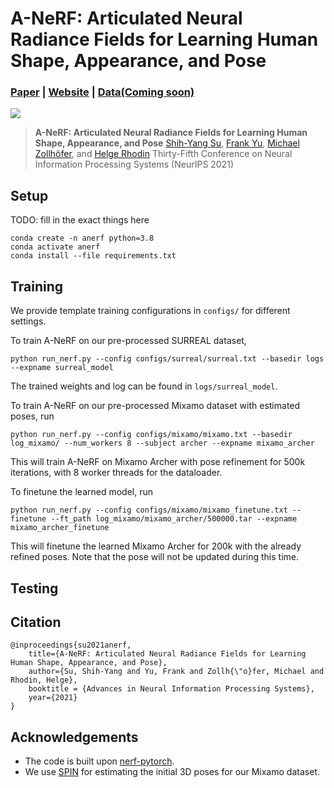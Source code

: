 # A-NeRF: Articulated Neural Radiance Fields for Learning Human Shape, Appearance, and Pose
### [Paper](https://arxiv.org/abs/2102.06199) | [Website](https://lemonatsu.github.io/anerf/) | [Data(Coming soon)]()
![](imgs/teaser.gif)
>**A-NeRF: Articulated Neural Radiance Fields for Learning Human Shape, Appearance, and Pose**
>[Shih-Yang Su](https://lemonatsu.github.io/), [Frank Yu](https://yu-frank.github.io/), [Michael Zollhöfer](https://zollhoefer.com/), and [Helge Rhodin](http://helge.rhodin.de/)
>Thirty-Fifth Conference on Neural Information Processing Systems (NeurIPS 2021)


## Setup
TODO: fill in the exact things here
```
conda create -n anerf python=3.8
conda activate anerf
conda install --file requirements.txt
```
## Training
We provide template training configurations in `configs/` for different settings. 

To train A-NeRF on our pre-processed SURREAL dataset,
```
python run_nerf.py --config configs/surreal/surreal.txt --basedir logs  --expname surreal_model
```
The trained weights and log can be found in ```logs/surreal_model```.

To train A-NeRF on our pre-processed Mixamo dataset with estimated poses, run
```
python run_nerf.py --config configs/mixamo/mixamo.txt --basedir log_mixamo/ --num_workers 8 --subject archer --expname mixamo_archer
```
This will train A-NeRF on Mixamo Archer with pose refinement for 500k iterations, with 8 worker threads for the dataloader.

To finetune the learned model, run
```
python run_nerf.py --config configs/mixamo/mixamo_finetune.txt --finetune --ft_path log_mixamo/mixamo_archer/500000.tar --expname mixamo_archer_finetune
```
This will finetune the learned Mixamo Archer for 200k with the already refined poses. Note that the pose will not be updated during this time.


## Testing

## Citation
```
@inproceedings{su2021anerf,
    title={A-NeRF: Articulated Neural Radiance Fields for Learning Human Shape, Appearance, and Pose},
    author={Su, Shih-Yang and Yu, Frank and Zollh{\"o}fer, Michael and Rhodin, Helge},
    booktitle = {Advances in Neural Information Processing Systems},
    year={2021}
}
```
## Acknowledgements
- The code is built upon [nerf-pytorch](https://github.com/yenchenlin/nerf-pytorch).
- We use [SPIN]() for estimating the initial 3D poses for our Mixamo dataset.
